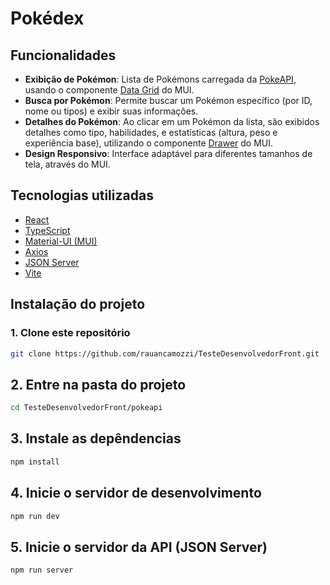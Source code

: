 # Pokédex

## Funcionalidades

- **Exibição de Pokémon**: Lista de Pokémons carregada da [PokeAPI](https://pokeapi.co/), usando o componente [Data Grid](https://mui.com/x/react-data-grid/) do MUI.
- **Busca por Pokémon**: Permite buscar um Pokémon específico (por ID, nome ou tipos) e exibir suas informações.
- **Detalhes do Pokémon**: Ao clicar em um Pokémon da lista, são exibidos detalhes como tipo, habilidades, e estatísticas (altura, peso e experiência base), utilizando o componente [Drawer](https://mui.com/material-ui/react-drawer/) do MUI.
- **Design Responsivo**: Interface adaptável para diferentes tamanhos de tela, através do MUI.

## Tecnologias utilizadas
- [React](https://react.dev/)
- [TypeScript](https://www.typescriptlang.org/)
- [Material-UI (MUI)](https://mui.com/material-ui/)
- [Axios](https://axios-http.com/ptbr/)
- [JSON Server](https://www.npmjs.com/package/json-server)
- [Vite](https://vite.dev/)

## Instalação do projeto

### 1. Clone este repositório
```bash
git clone https://github.com/rauancamozzi/TesteDesenvolvedorFront.git
```

## 2. Entre na pasta do projeto
```bash
cd TesteDesenvolvedorFront/pokeapi
```

## 3. Instale as depêndencias
```bash
npm install
```

## 4. Inicie o servidor de desenvolvimento
```bash
npm run dev
```

## 5. Inicie o servidor da API (JSON Server)
```bash
npm run server
```